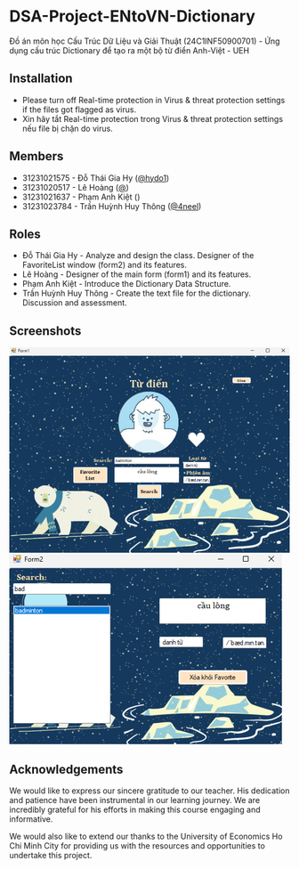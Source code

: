 # DSA-Project-ENtoVN-Dictionary
Đồ án môn học Cấu Trúc Dữ Liệu và Giải Thuật (24C1INF50900701) - Ứng dụng cấu trúc Dictionary để tạo ra một bộ từ điển Anh-Việt - UEH
## Installation
- Please turn off Real-time protection in Virus & threat protection settings if the files got flagged as virus.
- Xin hãy tắt Real-time protection trong Virus & threat protection settings nếu file bị chặn do virus.
## Members

- 31231021575 - Đỗ Thái Gia Hy ([@hydo1](https://github.com/hydo1))
- 31231020517 - Lê Hoàng ([@]())
- 31231021637 - Phạm Anh Kiệt ()
- 31231023784 - Trần Huỳnh Huy Thông ([@4neel](https://github.com/4neeL))

## Roles
- Đỗ Thái Gia Hy - Analyze and design the class. Designer of the FavoriteList window (form2) and its features.
- Lê Hoàng - Designer of the main form (form1) and its features.
- Phạm Anh Kiệt - Introduce the Dictionary Data Structure.
- Trần Huỳnh Huy Thông - Create the text file for the dictionary. Discussion and assessment.

## Screenshots

![image alt](https://github.com/hydo1/DSA-Project-ENtoVN-Dictionary/blob/b93d1be10caf32224f086a53ef3ceea15de12e64/winform1.png)
![image alt](https://github.com/hydo1/DSA-Project-ENtoVN-Dictionary/blob/b93d1be10caf32224f086a53ef3ceea15de12e64/winform2.png)

## Acknowledgements

We would like to express our sincere gratitude to our teacher. His dedication and patience have been instrumental in our learning journey. We are incredibly grateful for his efforts in making this course engaging and informative.

We would also like to extend our thanks to the University of Economics Ho Chi Minh City for providing us with the resources and opportunities to undertake this project. 
